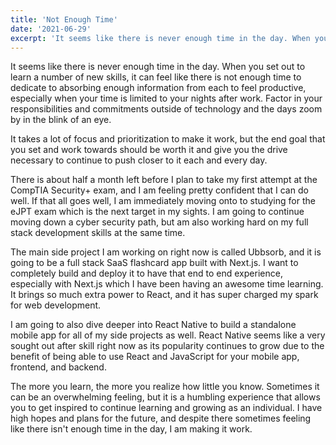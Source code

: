 ```yaml
---
title: 'Not Enough Time'
date: '2021-06-29'
excerpt: 'It seems like there is never enough time in the day. When you set out to learn a number of new skills, it can feel like there is not enough time to dedicate to absorbing enough information from each to feel productive, especially when your time is limited to your nights after work.'
---
```


It seems like there is never enough time in the day. When you set out to learn a number of new skills, it can feel like there is not enough time to dedicate to absorbing enough information from each to feel productive, especially when your time is limited to your nights after work. Factor in your responsibilities and commitments outside of technology and the days zoom by in the blink of an eye.

It takes a lot of focus and prioritization to make it work, but the end goal that you set and work towards should be worth it and give you the drive necessary to continue to push closer to it each and every day.

There is about half a month left before I plan to take my first attempt at the CompTIA Security+ exam, and I am feeling pretty confident that I can do well. If that all goes well, I am immediately moving onto to studying for the eJPT exam which is the next target in my sights. I am going to continue moving down a cyber security path, but am also working hard on my full stack development skills at the same time.

The main side project I am working on right now is called Ubbsorb, and it is going to be a full stack SaaS flashcard app built with Next.js. I want to completely build and deploy it to have that end to end experience, especially with Next.js which I have been having an awesome time learning. It brings so much extra power to React, and it has super charged my spark for web development.

I am going to also dive deeper into React Native to build a standalone mobile app for all of my side projects as well. React Native seems like a very sought out after skill right now as its popularity continues to grow due to the benefit of being able to use React and JavaScript for your mobile app, frontend, and backend. 

The more you learn, the more you realize how little you know. Sometimes it can be an overwhelming feeling, but it is a humbling experience that allows you to get inspired to continue learning and growing as an individual. I have high hopes and plans for the future, and despite there sometimes feeling like there isn't enough time in the day, I am making it work.